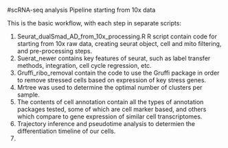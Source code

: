 #scRNA-seq analysis Pipeline starting from 10x data

This is the basic workflow, with each step in separate scripts:

1. Seurat_dualSmad_AD_from_10x_processing.R R script contain code for starting from 10x raw data, creating seurat object, cell and mito filtering, and pre-processing steps.
2. Suerat_newer contains key features of seurat, such as label transfer methods, integration, cell cycle regression, etc.
3. Gruffi_ribo_removal contain the code to use the Gruffi package in order to remove stressed cells based on expression of key stress genes.
4. Mrtree was used to determine the optimal number of clusters per sample.
5. The contents of cell annotation contain all the types of annotation packages tested, some of which are cell marker based, and others which compare to gene expression of similar cell transcriptomes.
6. Trajectory inference and pseudotime analysis to determien the differentiation timeline of our cells.
7. 
